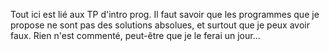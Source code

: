 Tout ici est lié aux TP d'intro prog. Il faut savoir que les programmes que je propose ne sont pas des solutions absolues, et surtout que je peux avoir faux. Rien n'est
commenté, peut-être que je le ferai un jour...
